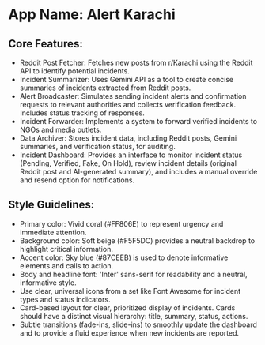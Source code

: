 # **App Name**: Alert Karachi

## Core Features:

- Reddit Post Fetcher: Fetches new posts from r/Karachi using the Reddit API to identify potential incidents.
- Incident Summarizer: Uses Gemini API as a tool to create concise summaries of incidents extracted from Reddit posts.
- Alert Broadcaster: Simulates sending incident alerts and confirmation requests to relevant authorities and collects verification feedback. Includes status tracking of responses.
- Incident Forwarder: Implements a system to forward verified incidents to NGOs and media outlets.
- Data Archiver: Stores incident data, including Reddit posts, Gemini summaries, and verification status, for auditing.
- Incident Dashboard: Provides an interface to monitor incident status (Pending, Verified, Fake, On Hold), review incident details (original Reddit post and AI-generated summary), and includes a manual override and resend option for notifications.

## Style Guidelines:

- Primary color: Vivid coral (#FF806E) to represent urgency and immediate attention.
- Background color: Soft beige (#F5F5DC) provides a neutral backdrop to highlight critical information.
- Accent color: Sky blue (#87CEEB) is used to denote informative elements and calls to action.
- Body and headline font: 'Inter' sans-serif for readability and a neutral, informative style.
- Use clear, universal icons from a set like Font Awesome for incident types and status indicators.
- Card-based layout for clear, prioritized display of incidents. Cards should have a distinct visual hierarchy: title, summary, status, actions.
- Subtle transitions (fade-ins, slide-ins) to smoothly update the dashboard and to provide a fluid experience when new incidents are reported.